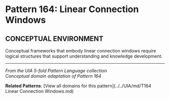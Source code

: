 # Pattern 164: Linear Connection Windows

## CONCEPTUAL ENVIRONMENT

Conceptual frameworks that embody linear connection windows require logical structures that support understanding and knowledge development.

---

*From the UIA 5-fold Pattern Language collection*  
*Conceptual domain adaptation of Pattern 164*

**Related Patterns**: [View all domains for this pattern](../../UIA/md/T164 Linear Connection Windows.md)